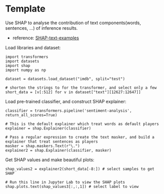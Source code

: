 # Template
Use SHAP to analyse the contribution of text components(words, sentences, ...) of inference results. <br>
- reference: [SHAP-text-examples](https://shap.readthedocs.io/en/latest/text_examples.html#sentiment-analysis)

Load libraries and dataset: 
```
import transformers
import datasets
import shap
import numpy as np

dataset = datasets.load_dataset("imdb", split="test")

# shorten the strings to for the transformer, and select only a few
short_data = [v[:512] for v in dataset["text"][12627:12647]]
```

Load pre-trained classifier, and construct SHAP explainer:
```
classifier = transformers.pipeline('sentiment-analysis', return_all_scores=True)

# This is the default explainer which treat words as default players
explainer = shap.Explainer(classifier)

# Pass a regular expression to create the text masker, and build a explainer that treat sentences as players
masker = shap.maskers.Text(r"\.")
explainer2 = shap.Explainer(classifier, masker)

```

Get SHAP values and make beautiful plots:
```
shap_values2 = explainer2(short_data[-8:]) # select samples to get SHAP

# Run this line in Jupyter Lab to view the SHAP plots
shap.plots.text(shap_values3[:,:,1]) # select label to view
``` 

